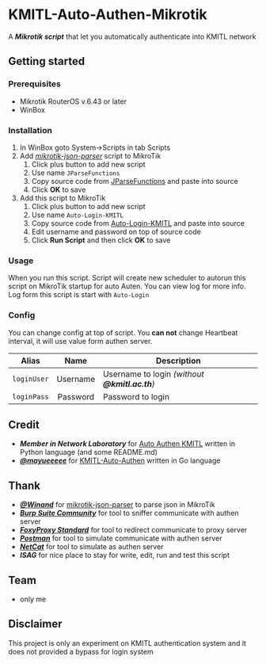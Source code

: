 # KMITL-Auto-Authen-Mikrotik

A **_Mikrotik script_** that let you automatically authenticate into KMITL network

## Getting started
### Prerequisites
* Mikrotik RouterOS v.6.43 or later
* WinBox

### Installation
1. In WinBox goto System->Scripts in tab Scripts
2. Add *[mikrotik-json-parser](https://github.com/Winand/mikrotik-json-parser)* script to MikroTik
   1. Click plus button to add new script
   2. Use name `JParseFunctions`
   3. Copy source code from [JParseFunctions](https://raw.githubusercontent.com/Winand/mikrotik-json-parser/master/JParseFunctions) and paste into source
   4. Click **OK** to save
3. Add this script to MikroTik
   1. Click plus button to add new script
   2. Use name `Auto-Login-KMITL`
   3. Copy source code from [Auto-Login-KMITL](https://raw.githubusercontent.com/ouoam/KMITL-Auto-Authen-Mikrotik/master/Auto-Login-KMITL) and paste into source
   4. Edit username and password on top of source code
   5. Click **Run Script** and then click **OK** to save

### Usage
When you run this script. Script will create new scheduler to autorun this script on MikroTik startup for auto Auten.
You can view log for more info. Log form this script is start with `Auto-Login`

### Config
You can change config at top of script.
You **can not** change Heartbeat interval, it will use value form authen server.

| Alias | Name | Description |
|:-----:|:----:|-------------|
| `loginUser` | Username | Username to login _(without **@kmitl.ac.th**)_ |
| `loginPass` | Password | Password to login |

## Credit
* **_Member in Network Laboratory_** for [Auto Authen KMITL](https://gitlab.com/networklab-kmitl/auto-authen-kmitl) written in Python language (and some README.md)
* **_[@mayueeeee](https://github.com/mayueeeee)_** for [KMITL-Auto-Authen](https://github.com/mayueeeee/KMITL-Auto-Authen) written in Go language

## Thank
* **_[@Winand](https://github.com/Winand)_** for [mikrotik-json-parser](https://github.com/Winand/mikrotik-json-parser) to parse json in MikroTik
* **_[Burp Suite Community](https://portswigger.net/burp)_** for tool to sniffer communicate with authen server
* **_[FoxyProxy Standard](https://chrome.google.com/webstore/detail/foxyproxy-standard/gcknhkkoolaabfmlnjonogaaifnjlfnp?hl=en)_** for tool to redirect communicate to proxy server
* **_[Postman](https://www.getpostman.com/)_** for tool to simulate communicate with authen server
* **_[NetCat](https://eternallybored.org/misc/netcat/)_** for tool to simulate as authen server
* **_ISAG_** for nice place to stay for write, edit, run and test this script

## Team
* only me

## Disclaimer
This project is only an experiment on KMITL authentication system and it does not provided a bypass for login system
